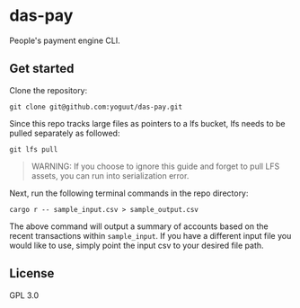 # das-pay

People's payment engine CLI.

## Get started

Clone the repository:

```bash,ignore
git clone git@github.com:yoguut/das-pay.git
```

Since this repo tracks large files as pointers to a lfs bucket, lfs needs to be pulled separately as followed:

```bash,ignore
git lfs pull
```

> WARNING: If you choose to ignore this guide and forget to pull LFS assets, you can run into serialization error.

Next, run the following terminal commands in the repo directory:

```bash,ignore
cargo r -- sample_input.csv > sample_output.csv
```

The above command will output a summary of accounts based on the recent transactions within `sample_input`.
If you have a different input file you would like to use, simply point the input csv to your desired file
path.

## License

GPL 3.0
